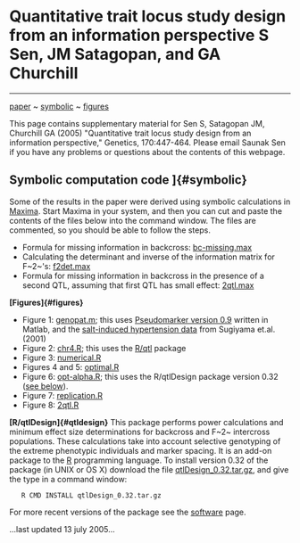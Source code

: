 # Quantitative trait locus study design from an information perspective S Sen, JM Satagopan, and GA Churchill
-----------------------------------------------------------------------------------------------------------

[paper](https://www.genetics.org/content/170/1/447.long) ~ [symbolic](#symbolic) ~ [figures](#figures)


This page contains supplementary material for Sen S, Satagopan JM,
Churchill GA (2005) "Quantitative trait locus study design from an
information perspective," Genetics, 170:447-464. Please email Saunak
Sen if you have any problems or questions about the contents of this
webpage.


## Symbolic computation code <a name="symbolic"></a>]{#symbolic} 

Some of the results in the paper were derived using symbolic
calculations in [Maxima](http://maxima.sourceforge.net). Start Maxima
in your system, and then you can cut and paste the contents of the
files below into the command window. The files are commented, so you
should be able to follow the steps.

-   Formula for missing information in backcross:
    [bc-missing.max](bc-missing.max)
-   Calculating the determinant and inverse of the information matrix
    for F~2~\'s:
    [f2det.max](f2det.max)
-   Formula for missing information in backcross in the presence of a
    second QTL, assuming that first QTL has small effect:
    [2qtl.max](2qtl.max)

**[Figures]{#figures}**

-   Figure 1:
    [genopat.m](http://www.epibiostat.ucsf.edu/biostat/sen/qtldesign/genopat.m);
    this uses [Pseudomarker version
    0.9](http://www.jax.org/staff/churchill/labsite/software/pseudomarker/pseudomarker0_9/index.html)
    written in Matlab, and the [salt-induced hypertension
    data](http://www.jax.org/staff/churchill/labsite/datasets/qtl/qtlarchive/hypertension1/index.html)
    from Sugiyama et.al. (2001)
-   Figure 2:
    [chr4.R](http://www.epibiostat.ucsf.edu/biostat/sen/qtldesign/chr4.R);
    this uses the [R/qtl](http://www.biostat.jhsph.edu/~kbroman/qtl/)
    package
-   Figure 3:
    [numerical.R](http://www.epibiostat.ucsf.edu/biostat/sen/qtldesign/numerical.R)
-   Figures 4 and 5:
    [optimal.R](http://www.epibiostat.ucsf.edu/biostat/sen/qtldesign/optimal.R)
-   Figure 6:
    [opt-alpha.R](http://www.epibiostat.ucsf.edu/biostat/sen/qtldesign/opt-alpha.R);
    this uses the R/qtlDesign package version 0.32 ([see
    below](http://www.epibiostat.ucsf.edu/biostat/sen/qtldesign/index.html#qtldesign)).
-   Figure 7:
    [replication.R](http://www.epibiostat.ucsf.edu/biostat/sen/qtldesign/replication.R)
-   Figure 8:
    [2qtl.R](http://www.epibiostat.ucsf.edu/biostat/sen/qtldesign/2qtl.R)

**[R/qtlDesign]{#qtldesign}** This package performs power calculations
and minimum effect size determinations for backcross and F~2~ intercross
populations. These calculations take into account selective genotyping
of the extreme phenotypic individuals and marker spacing. It is an
add-on package to the [R](http://www.r-project.org) programming
language. To install version 0.32 of the package (in UNIX or OS X)
download the file
[qtlDesign\_0.32.tar.gz](http://www.epibiostat.ucsf.edu/biostat/sen/qtldesign/qtlDesign_0.32.tar.gz),
and give the type in a command window:

       R CMD INSTALL qtlDesign_0.32.tar.gz

For more recent versions of the package see the
[software](http://www.epibiostat.ucsf.edu/biostat/sen/software.html)
page.

\...last updated 13 july 2005\...
